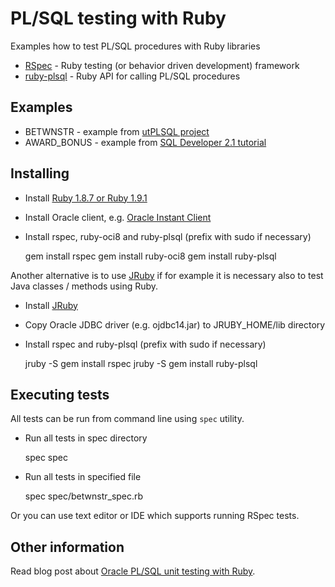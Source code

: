 PL/SQL testing with Ruby
========================

Examples how to test PL/SQL procedures with Ruby libraries

* [RSpec](http://rspec.info) - Ruby testing (or behavior driven development) framework
* [ruby-plsql](http://github.com/rsim/ruby-plsql) - Ruby API for calling PL/SQL procedures

Examples
--------

* BETWNSTR - example from [utPLSQL project](http://utplsql.sourceforge.net/)
* AWARD_BONUS - example from [SQL Developer 2.1 tutorial](http://www.oracle.com/technology/obe/11gr2_db_prod/appdev/sqldev/sqldev_unit_test/sqldev_unit_test.htm)

Installing
----------

* Install [Ruby 1.8.7 or Ruby 1.9.1](http://www.ruby-lang.org/en/downloads/)
* Install Oracle client, e.g. [Oracle Instant Client](http://www.oracle.com/technology/tech/oci/instantclient/index.html)
* Install rspec, ruby-oci8 and ruby-plsql (prefix with sudo if necessary)

    gem install rspec
    gem install ruby-oci8
    gem install ruby-plsql

Another alternative is to use [JRuby](http://jruby.org) if for example it is necessary also to test Java classes / methods using Ruby.

* Install [JRuby](http://jruby.org/download)
* Copy Oracle JDBC driver (e.g. ojdbc14.jar) to JRUBY_HOME/lib directory
* Install rspec and ruby-plsql (prefix with sudo if necessary)

    jruby -S gem install rspec
    jruby -S gem install ruby-plsql

Executing tests
---------------

All tests can be run from command line using `spec` utility.

* Run all tests in spec directory

    spec spec

* Run all tests in specified file

    spec spec/betwnstr_spec.rb

Or you can use text editor or IDE which supports running RSpec tests.

Other information
-----------------

Read blog post about [Oracle PL/SQL unit testing with Ruby](http://blog.rayapps.com/2009/11/27/oracle-plsql-unit-testing-with-ruby).
